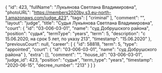 {
    "id": 423,
    "fullName": "Лукьянова Светлана Владимировна",
    "photoURL": "https://members2020by.s3.eu-north-1.amazonaws.com/judge_423",
    "tags": [
        "criminal"
    ],
    "comment": "",
    "layout": "judge",
    "title": "Судья Лукьянова Светлана Владимировна",
    "court": {
        "id": "03-006-03-01",
        "name": "суд Добрушского района",
        "position": "судья",
        "termType": "years",
        "term": 5,
        "description": "c 15.06.2020, на срок 5 лет, по указу 213",
        "timestamp": "15.06.2020"
    },
    "previousCourt": null,
    "career": [
        {
            "id": 58818,
            "term": 5,
            "type": "appointed",
            "court": {
                "id": "03-006-03-01",
                "name": "суд Добрушского района"
            },
            "extra": [],
            "comment": "",
            "house_id": "03-006-03-01",
            "judge_id": 423,
            "position": "судья",
            "term_type": "years",
            "timestamp": "2020-06-15",
            "decree_number": "213"
        }
    ]
}